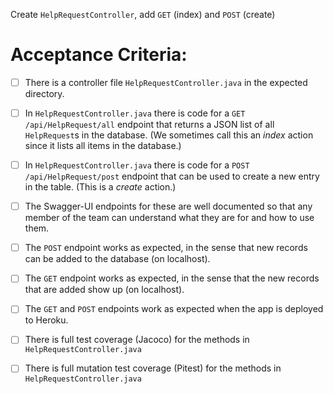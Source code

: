 Create `HelpRequestController`, add `GET` (index) and `POST` (create)

# Acceptance Criteria:

- [ ] There is a controller file `HelpRequestController.java`
      in the expected directory.
- [ ] In `HelpRequestController.java` there is 
      code for a `GET /api/HelpRequest/all` endpoint 
      that returns a JSON list of all `HelpRequest`s in the database.
      (We sometimes call this an *index* action since it lists all
      items in the database.)
- [ ] In `HelpRequestController.java` there is 
      code for a `POST /api/HelpRequest/post` endpoint
      that can be used to create a new entry in the table. (This
      is a *create* action.)
- [ ] The Swagger-UI endpoints for these are well documented so that
      any member of the team can understand what they are for and
      how to use them.
- [ ] The `POST` endpoint works as expected, in the sense that new
      records can be added to the database (on localhost).
- [ ] The `GET` endpoint works as expected, in the sense that the new
      records that are added show up (on localhost).
- [ ] The `GET` and `POST` endpoints work as expected when the 
      app is deployed to Heroku.
- [ ] There is full test coverage (Jacoco) for the methods in 
      `HelpRequestController.java`
- [ ] There is full mutation test coverage (Pitest) for the methods in
      `HelpRequestController.java`



